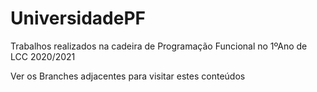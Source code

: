 # UniversidadePF
Trabalhos realizados na cadeira de Programação Funcional no 1ºAno de LCC 2020/2021

Ver os Branches adjacentes para visitar estes conteúdos
